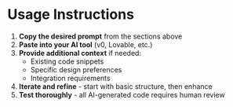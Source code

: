 # Usage Instructions

1. **Copy the desired prompt** from the sections above
2. **Paste into your AI tool** (v0, Lovable, etc.)
3. **Provide additional context** if needed:
   - Existing code snippets
   - Specific design preferences
   - Integration requirements
4. **Iterate and refine** - start with basic structure, then enhance
5. **Test thoroughly** - all AI-generated code requires human review
